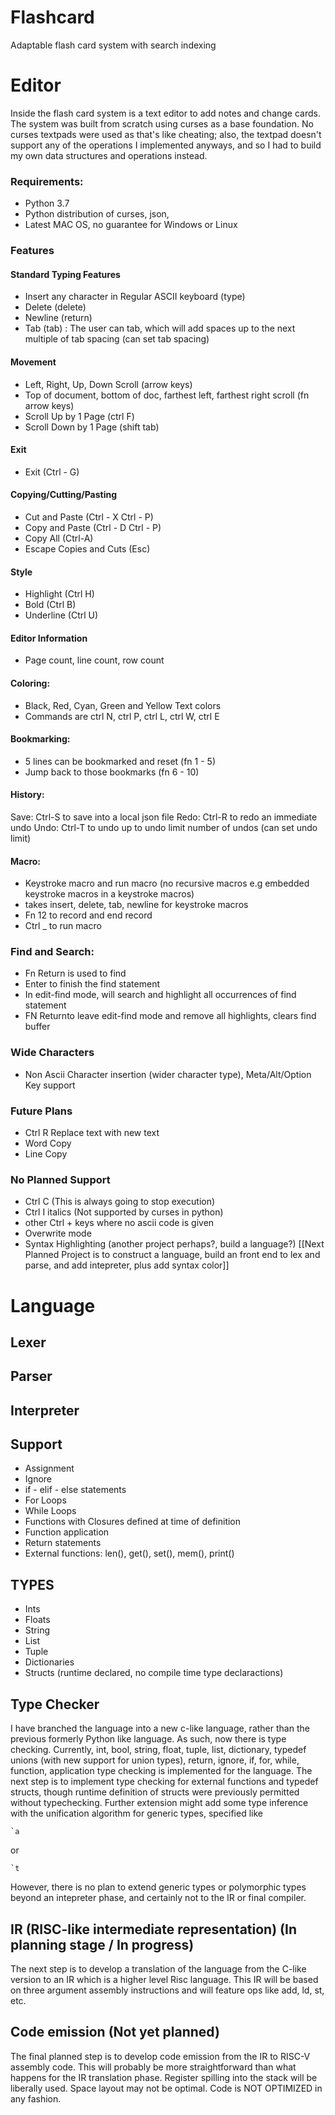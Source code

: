 # Flashcard
Adaptable flash card system with search indexing

# Editor
Inside the flash card system is a text editor to add notes and change cards. The system was built from scratch using
curses as a base foundation. No curses textpads were used as that's like cheating; also, the textpad doesn't support
any of the operations I implemented anyways, and so I had to build my own data structures and operations instead.

### Requirements:
- Python 3.7 
- Python distribution of curses, json, 
- Latest MAC OS, no guarantee for Windows or Linux

### Features
#### Standard Typing Features
- Insert any character in Regular ASCII keyboard (type)
- Delete (delete)
- Newline (return)
- Tab (tab) : The user can tab, which will add spaces up to the next multiple of tab spacing (can set tab spacing)

#### Movement
- Left, Right, Up, Down Scroll (arrow keys)
- Top of document, bottom of doc, farthest left, farthest right scroll (fn arrow keys)
- Scroll Up by 1 Page (ctrl F)
- Scroll Down by 1 Page (shift tab)

#### Exit
- Exit (Ctrl - G) 

#### Copying/Cutting/Pasting
- Cut and Paste (Ctrl - X Ctrl - P)
- Copy and Paste (Ctrl - D Ctrl - P)
- Copy All (Ctrl-A)
- Escape Copies and Cuts (Esc)

#### Style
- Highlight (Ctrl H)
- Bold (Ctrl B)
- Underline (Ctrl U)

#### Editor Information
- Page count, line count, row count

#### Coloring:
- Black, Red, Cyan, Green and Yellow Text colors
- Commands are ctrl N, ctrl P, ctrl L, ctrl W, ctrl E

#### Bookmarking:
- 5 lines can be bookmarked and reset (fn 1 - 5)
- Jump back to those bookmarks (fn 6 - 10)

#### History:
Save: Ctrl-S to save into a local json file
Redo: Ctrl-R to redo an immediate undo
Undo: Ctrl-T to undo up to undo limit number of undos (can set undo limit)

#### Macro:
- Keystroke macro and run macro (no recursive macros e.g embedded keystroke macros in a keystroke macros)
- takes insert, delete, tab, newline for keystroke macros
- Fn 12 to record and end record
- Ctrl _ to run macro

### Find and Search:
- Fn Return is used to find
- Enter to finish the find statement
- In edit-find mode, will search and highlight all occurrences of find statement
- FN Returnto leave edit-find mode and remove all highlights, clears find buffer

### Wide Characters
- Non Ascii Character insertion (wider character type), Meta/Alt/Option Key support 

### Future Plans
- Ctrl R Replace text with new text
- Word Copy
- Line Copy


### No Planned Support
- Ctrl C (This is always going to stop execution)
- Ctrl I italics (Not supported by curses in python)
- other Ctrl + keys where no ascii code is given
- Overwrite mode 
- Syntax Highlighting (another project perhaps?, build a language?) [[Next Planned Project is to construct a language, build an front end to lex and parse, and add intepreter, plus add syntax color]]

# Language

## Lexer
## Parser
## Interpreter

## Support
- Assignment
- Ignore
- if - elif - else statements
- For Loops
- While Loops
- Functions with Closures defined at time of definition
- Function application
- Return statements
- External functions: len(), get(), set(), mem(), print()

## TYPES
- Ints
- Floats
- String
- List
- Tuple
- Dictionaries
- Structs (runtime declared, no compile time type declaractions)

## Type Checker
I have branched the language into a new c-like language, rather than the previous formerly Python like language. As such, now there is type checking. Currently, int, bool, string, float, tuple, list, dictionary,  typedef unions (with new support for union types), return, ignore, if, for, while, function, application type checking is implemented for the language. The next step is to implement type checking for external functions and typedef structs, though runtime definition of structs were previously permitted without typechecking. Further extension might add some type inference with the unification algorithm for generic types, specified like 
````
`a
````
or 
````
`t
````
However, there is no plan to extend generic types or polymorphic types beyond an intepreter phase, and certainly not to the IR or final compiler.


## IR (RISC-like intermediate representation) (In planning stage / In progress)
The next step is to develop a translation of the language from the C-like version to an IR which is a higher level Risc language. This IR will be based on three argument assembly instructions and will feature ops like add, ld, st, etc. 

## Code emission (Not yet planned)
The final planned step is to develop code emission from the IR to RISC-V assembly code. This will probably be more straightforward than what happens for the IR translation phase. Register spilling into the stack will be liberally used. Space layout may not be optimal. Code is NOT OPTIMIZED in any fashion.  

